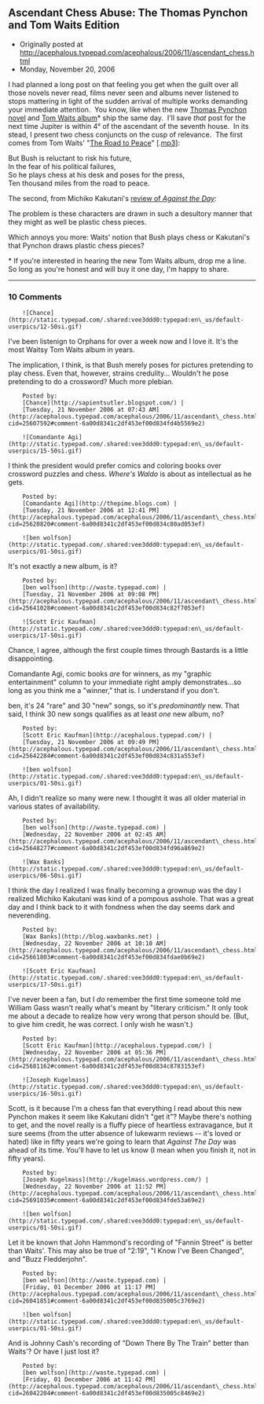## Ascendant Chess Abuse: The Thomas Pynchon and Tom Waits Edition

 * Originally posted at http://acephalous.typepad.com/acephalous/2006/11/ascendant_chess.html
 * Monday, November 20, 2006



I had planned a long post on that feeling you get when the guilt over all those novels never read, films never seen and albums never listened to stops mattering in light of the sudden arrival of multiple works demanding your immediate attention.  You know, like when the new [Thomas Pynchon novel](http://www.amazon.com/exec/obidos/ASIN/159420120X/diesekoschmar-20) and [Tom Waits album](http://www.amazon.com/exec/obidos/ASIN/B000ICLHIE/diesekoschmar-20)\* ship the same day.  I'll save _that_ post for the next time Jupiter is within 4° of the ascendant of the seventh house.  In its stead, I present two chess conjuncts on the cusp of relevance.  The first comes from Tom Waits' "[The Road to Peace](http://media.kcrw.com/podcast/enc/audio/tu/tu061114Tom\_Waits\_-\_Road\_To\_.mp3)" [.[mp3](http://media.kcrw.com/podcast/enc/audio/tu/tu061114Tom\_Waits\_-\_Road\_To\_.mp3)]:

But Bush is reluctant to risk his future,   
In the fear of his political failures,  
So he plays chess at his desk and poses for the press,  
Ten thousand miles from the road to peace.

The second, from Michiko Kakutani's [review of _Against the Day_](http://www.nytimes.com/2006/11/20/books/20kaku.html?ex=1321678800&en=77561d96e74a584a&ei=5090&partner=rssuserland&emc=rss):

The problem is these characters are drawn in such a desultory manner that they might as well be plastic chess pieces.

Which annoys you more: Waits' notion that Bush plays chess or Kakutani's that Pynchon draws plastic chess pieces? 

\* If you're interested in hearing the new Tom Waits album, drop me a line.  So long as you're honest and will buy it one day, I'm happy to share.    

		

* * *

### 10 Comments 

		

                
[]()

	

		![Chance](http://static.typepad.com/.shared:vee3ddd0:typepad:en\_us/default-userpics/12-50si.gif)
	

	

		

I've been listenign to Orphans for over a week now and I love it. It's the most Waitsy Tom Waits album in years.

The implication, I think, is that Bush merely poses for pictures pretending to play chess.  Even that, however, strains credulity...  Wouldn't he pose pretending to do a crossword?  Much more plebian.

	

		Posted by:
		[Chance](http://sapientsutler.blogspot.com/) |
		[Tuesday, 21 November 2006 at 07:43 AM](http://acephalous.typepad.com/acephalous/2006/11/ascendant\_chess.html?cid=25607592#comment-6a00d8341c2df453ef00d834fd4b5569e2)

[]()

	

		![Comandante Agi](http://static.typepad.com/.shared:vee3ddd0:typepad:en\_us/default-userpics/15-50si.gif)
	

	

		

I think the president would prefer comics and coloring books over crossword puzzles and chess. _Where's Waldo_ is about as intellectual as he gets. 

	

		Posted by:
		[Comandante Agi](http://thepime.blogs.com) |
		[Tuesday, 21 November 2006 at 12:41 PM](http://acephalous.typepad.com/acephalous/2006/11/ascendant\_chess.html?cid=25620820#comment-6a00d8341c2df453ef00d834c80ad053ef)

[]()

	

		![ben wolfson](http://static.typepad.com/.shared:vee3ddd0:typepad:en\_us/default-userpics/01-50si.gif)
	

	

		

It's not exactly a new album, is it?

	

		Posted by:
		[ben wolfson](http://waste.typepad.com) |
		[Tuesday, 21 November 2006 at 09:08 PM](http://acephalous.typepad.com/acephalous/2006/11/ascendant\_chess.html?cid=25641028#comment-6a00d8341c2df453ef00d834c82f7053ef)

[]()

	

		![Scott Eric Kaufman](http://static.typepad.com/.shared:vee3ddd0:typepad:en\_us/default-userpics/17-50si.gif)
	

	

		

Chance, I agree, although the first couple times through Bastards is a little disappointing.

Comandante Agi, comic books _are_ for winners, as my "graphic entertainment" column to your immediate right amply demonstrates...so long as you think me a "winner," that is.  I understand if you don't.

ben, it's 24 "rare" and 30 "new" songs, so it's _predominantly_ new.  That said, I think 30 new songs qualifies as at least _one_ new album, no?

	

		Posted by:
		[Scott Eric Kaufman](http://acephalous.typepad.com/) |
		[Tuesday, 21 November 2006 at 09:49 PM](http://acephalous.typepad.com/acephalous/2006/11/ascendant\_chess.html?cid=25642284#comment-6a00d8341c2df453ef00d834c831a553ef)

[]()

	

		![ben wolfson](http://static.typepad.com/.shared:vee3ddd0:typepad:en\_us/default-userpics/01-50si.gif)
	

	

		

Ah, I didn't realize so many were new.  I thought it was all older material in various states of availability.

	

		Posted by:
		[ben wolfson](http://waste.typepad.com) |
		[Wednesday, 22 November 2006 at 02:45 AM](http://acephalous.typepad.com/acephalous/2006/11/ascendant\_chess.html?cid=25648277#comment-6a00d8341c2df453ef00d834fd96a869e2)

[]()

	

		![Wax Banks](http://static.typepad.com/.shared:vee3ddd0:typepad:en\_us/default-userpics/06-50si.gif)
	

	

		

I think the day I realized I was finally becoming a grownup was the day I realized Michiko Kakutani was kind of a pompous asshole. That was a great day and I think back to it with fondness when the day seems dark and neverending.

	

		Posted by:
		[Wax Banks](http://blog.waxbanks.net) |
		[Wednesday, 22 November 2006 at 10:10 AM](http://acephalous.typepad.com/acephalous/2006/11/ascendant\_chess.html?cid=25661803#comment-6a00d8341c2df453ef00d834fdae0b69e2)

[]()

	

		![Scott Eric Kaufman](http://static.typepad.com/.shared:vee3ddd0:typepad:en\_us/default-userpics/17-50si.gif)
	

	

		

I've never been a fan, but I _do_ remember the first time someone told me William Gass wasn't really what's meant by "literary criticism."  It only took me about a decade to realize how very wrong that person should be.  (But, to give him credit, he was correct.  I only wish he wasn't.)

	

		Posted by:
		[Scott Eric Kaufman](http://acephalous.typepad.com/) |
		[Wednesday, 22 November 2006 at 05:36 PM](http://acephalous.typepad.com/acephalous/2006/11/ascendant\_chess.html?cid=25681162#comment-6a00d8341c2df453ef00d834c8783153ef)

[]()

	

		![Joseph Kugelmass](http://static.typepad.com/.shared:vee3ddd0:typepad:en\_us/default-userpics/16-50si.gif)
	

	

		

Scott, is it because I'm a chess fan that everything I read about this new Pynchon makes it seem like Kakutani didn't "get it"? Maybe there's nothing to get, and the novel really is a fluffy piece of heartless extravagance, but it sure seems (from the utter absence of lukewarm reviews -- it's loved or hated) like in fifty years we're going to learn that _Against The Day_ was ahead of its time. You'll have to let us know (I mean when you finish it, not in fifty years).

	

		Posted by:
		[Joseph Kugelmass](http://kugelmass.wordpress.com/) |
		[Wednesday, 22 November 2006 at 11:52 PM](http://acephalous.typepad.com/acephalous/2006/11/ascendant\_chess.html?cid=25691035#comment-6a00d8341c2df453ef00d834fde53a69e2)

[]()

	

		![ben wolfson](http://static.typepad.com/.shared:vee3ddd0:typepad:en\_us/default-userpics/01-50si.gif)
	

	

		

Let it be known that John Hammond's recording of "Fannin Street" is better than Waits'.  This may also be true of "2:19", "I Know I've Been Changed", and "Buzz Fledderjohn".

	

		Posted by:
		[ben wolfson](http://waste.typepad.com) |
		[Friday, 01 December 2006 at 11:17 PM](http://acephalous.typepad.com/acephalous/2006/11/ascendant\_chess.html?cid=26041851#comment-6a00d8341c2df453ef00d835005c3769e2)

[]()

	

		![ben wolfson](http://static.typepad.com/.shared:vee3ddd0:typepad:en\_us/default-userpics/01-50si.gif)
	

	

		

And is Johnny Cash's recording of "Down There By The Train" better than Waits'?  Or have I just lost it?

	

		Posted by:
		[ben wolfson](http://waste.typepad.com) |
		[Friday, 01 December 2006 at 11:42 PM](http://acephalous.typepad.com/acephalous/2006/11/ascendant\_chess.html?cid=26042204#comment-6a00d8341c2df453ef00d835005c8469e2)

		

        